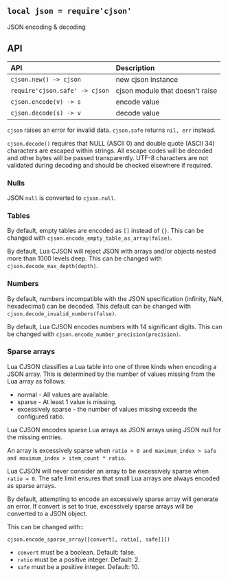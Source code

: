 
## `local json = require'cjson'`

JSON encoding & decoding

## API

| API                                | Description |
| :---                               | :---        |
| `cjson.new() -> cjson`             | new cjson instance
| `require'cjson.safe' -> cjson`     | cjson module that doesn't raise
| `cjson.encode(v) -> s`             | encode value
| `cjson.decode(s) -> v`             | decode value

`cjson` raises an error for invalid data.
`cjson.safe` returns `nil, err` instead.

`cjson.decode()` requires that NULL (ASCII 0) and double quote (ASCII 34)
characters are escaped within strings. All escape codes will be decoded and
other bytes will be passed transparently. UTF-8 characters are not validated
during decoding and should be checked elsewhere if required.

### Nulls

JSON `null` is converted to `cjson.null`.

### Tables

By default, empty tables are encoded as `[]` instead of `{}`.
This can be changed with `cjson.encode_empty_table_as_array(false)`.

By default, Lua CJSON will reject JSON with arrays and/or objects nested
more than 1000 levels deep. This can be changed with `cjson.decode_max_depth(depth)`.

### Numbers

By default, numbers incompatible with the JSON specification
(infinity, NaN, hexadecimal) can be decoded. This default can be changed
with `cjson.decode_invalid_numbers(false)`.

By default, Lua CJSON encodes numbers with 14 significant digits. This can
be changed with `cjson.encode_number_precision(precision)`.

### Sparse arrays

Lua CJSON classifies a Lua table into one of three kinds when encoding
a JSON array. This is determined by the number of values missing from the
Lua array as follows:

 * normal - All values are available.
 * sparse - At least 1 value is missing.
 * excessively sparse - the number of values missing exceeds the configured ratio.

Lua CJSON encodes sparse Lua arrays as JSON arrays using JSON null for the missing entries.

An array is excessively sparse when
`ratio > 0 and maximum_index > safe and maximum_index > item_count * ratio`.

Lua CJSON will never consider an array to be excessively sparse when `ratio = 0`.
The safe limit ensures that small Lua arrays are always encoded as sparse arrays.

By default, attempting to encode an excessively sparse array will generate
an error. If convert is set to true, excessively sparse arrays will be
converted to a JSON object.

This can be changed with::

`cjson.encode_sparse_array([convert[, ratio[, safe]]])`

* `convert` must be a boolean. Default: false.
* `ratio` must be a positive integer. Default: 2.
* `safe` must be a positive integer. Default: 10.
